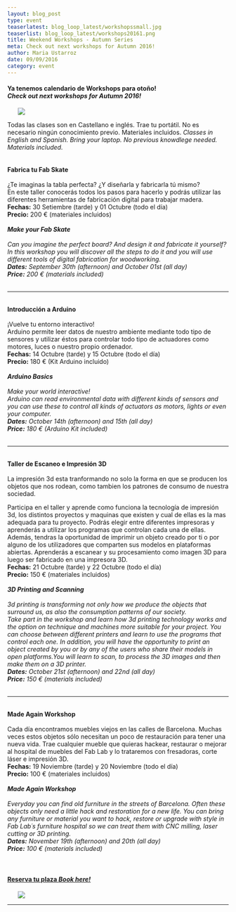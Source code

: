 ```yaml
---
layout: blog_post
type: event
teaserlatest: blog_loop_latest/workshopssmall.jpg
teaserlist: blog_loop_latest/workshops20161.png
title: Weekend Workshops - Autumn Series
meta: Check out next workshops for Autumn 2016!
author: Maria Ustarroz
date: 09/09/2016
category: event
---
```




<h4>Ya tenemos calendario de Workshops para otoño!<br>
<i>Check out next workshops for Autumn 2016!</i></h4>

<ul><img src= "http://www.fablabbcn.org/img/blog/blog_loop_latest/workshops20161.png" align="middle"> </ul>

Todas las clases son en Castellano e inglés. Trae tu portátil. No es necesario ningún conocimiento previo. Materiales incluidos.
<i>Classes in English and Spanish. Bring your laptop. No previous knowdlege needed. Materials included. </i><br>
<br>
<br>
<strong>
Fabrica tu Fab Skate</strong> <br>
<br>
¿Te imaginas la tabla perfecta? ¿Y diseñarla y fabricarla tú mismo?<br>
En este taller conocerás todos los pasos para hacerlo y podrás utilizar las diferentes herramientas de fabricación digital para trabajar madera.<br>
<strong>Fechas:</strong>  30 Setiembre (tarde) y 01 Octubre (todo el día)<br>
<strong>Precio:</strong>  200 € (materiales incluidos)<br>
 <br>
 <i>
<strong>Make your Fab Skate</strong><br>
<br>
Can you imagine the perfect board? And design it and fabricate it yourself?<br>
In this workshop you will discover all the steps to do it and you will use different tools of digital fabrication for woodworking.<br>
<strong>Dates:</strong>  September 30th (afternoon) and October 01st (all day)<br>
<strong>Price:</strong>  200 € (materials included)<br>
</i>
<br>
<hr>
<br>
<strong>
Introducción a Arduino</strong> <br>
<br>
¡Vuelve tu entorno interactivo!<br>
Arduino permite leer datos de nuestro ambiente mediante todo tipo de sensores y utilizar éstos para controlar todo tipo de actuadores como motores, luces o nuestro propio ordenador.<br>
<strong>Fechas:</strong>  14 Octubre (tarde) y 15 Octubre (todo el día)<br>
<strong>Precio:</strong>  180 € (Kit Arduino incluido)<br>
  <br>
 <i>
<strong>Arduino Basics</strong><br>
<br>
Make your world interactive!<br>
Arduino can read environmental data with different kinds of sensors and you can use these to control all kinds of actuators as motors, lights or even your computer.<br>
<strong>Dates:</strong>  October 14th (afternoon) and 15th (all day)<br>
<strong>Price:</strong>  180 € (Arduino Kit included)<br>
</i>
<br>
<hr>
<br>
<strong>
Taller de Escaneo e Impresión 3D</strong> <br>
<br>
La impresión 3d esta tranformando no solo la forma en que se producen los objetos que nos rodean, como tambien los patrones de consumo de nuestra sociedad.<br>

Participa en el taller y aprende como funciona la tecnología de impresión 3d, los distintos proyectos y maquinas que existen y cual de ellas es la mas adequada para tu proyecto. Podrás elegir entre diferentes impresoras y aprenderás a utilizar los programas que controlan cada una de ellas. Además, tendras la oportunidad de imprimir un objeto creado por ti o por alguno de los utilizadores que comparten sus modelos en plataformas abiertas. Aprenderás a escanear y su procesamiento como imagen 3D para luego ser fabricado en una impresora 3D.<br>
<strong>Fechas:</strong>  21 Octubre (tarde) y 22 Octubre (todo el día)<br>
<strong>Precio:</strong>  150 € (materiales incluidos)<br>
 <br>
 <i>
<strong>3D Printing and Scanning</strong><br>
<br>
3d printing is transforming not only how we produce the objects that surround us, as also the consumption patterns of our society.<br>
Take part in the workshop and learn how 3d printing technology works and the option on technique and machines more suitable for your project. You can choose between different printers and learn to use the programs that control each one. In addition, you will have the opportunity to print an object created by you or by any of the users who share their models in open platforms.You will learn to scan, to process the 3D images and then make them on a 3D printer.<br>
<strong>Dates:</strong>  October 21st (afternoon) and 22nd (all day)<br>
<strong>Price:</strong>  150 € (materials included)<br>
</i>
<br>
<hr>
<br>
<strong>
Made Again Workshop</strong> <br>
<br>
Cada día encontramos muebles viejos en las calles de Barcelona. Muchas veces estos objetos sólo necesitan un poco de restauración para tener una nueva vida. Trae cualquier mueble que quieras hackear, restaurar o mejorar al hospital de muebles del Fab Lab y lo trataremos con fresadoras, corte láser e impresión 3D.<br>
<strong>Fechas:</strong>  19 Noviembre (tarde) y 20 Noviembre (todo el día)<br>
<strong>Precio:</strong>  100 € (materiales incluidos)<br>
 <br>
 <i>
<strong>Made Again Workshop</strong><br>
<br>
Everyday you can find old furniture in the streets of Barcelona. Often these objects only need a little hack and restoration for a new life. You can bring any furniture or material you want to hack, restore or upgrade with style in Fab Lab´s furniture hospital so we can treat them with CNC milling, laser cutting or 3D printing.<br>
<strong>Dates:</strong>  November 19th (afternoon) and 20th (all day)<br>
<strong>Price:</strong>  100 € (materials included)<br>
</i>
<br>
<br>
<h4><a href="http://fablab.fikket.com/">Reserva tu plaza <i>Book here!</i></a>
</h4>
<ul><img src= "http://www.fablabbcn.org/img/blog/blog_loop_latest/workshops20162.png" align="middle"> </ul>


---